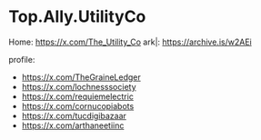 # Top.Ally.UtilityCo
Home: https://x.com/The_Utility_Co
ark|: https://archive.is/w2AEi

profile:
- https://x.com/TheGraineLedger
- https://x.com/lochnesssociety
- https://x.com/requiemelectric
- https://x.com/cornucopiabots
- https://x.com/tucdigibazaar
- https://x.com/arthaneetiinc

